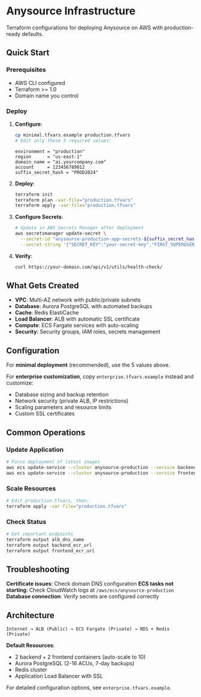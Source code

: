 # Anysource Infrastructure

Terraform configurations for deploying Anysource on AWS with production-ready defaults.

## Quick Start

### Prerequisites
- AWS CLI configured
- Terraform >= 1.0
- Domain name you control

### Deploy

1. **Configure**:
   ```bash
   cp minimal.tfvars.example production.tfvars
   # Edit only these 5 required values:
   ```
   ```hcl
   environment = "production"
   region      = "us-east-1"
   domain_name = "ai.yourcompany.com"
   account     = 123456789012
   suffix_secret_hash = "PROD2024"
   ```

2. **Deploy**:
   ```bash
   terraform init
   terraform plan -var-file="production.tfvars"
   terraform apply -var-file="production.tfvars"
   ```

3. **Configure Secrets**:
   ```bash
   # Update in AWS Secrets Manager after deployment
   aws secretsmanager update-secret \
     --secret-id "anysource-production-app-secrets-${suffix_secret_hash}" \
     --secret-string '{"SECRET_KEY":"your-secret-key","FIRST_SUPERUSER":"admin@company.com","FIRST_SUPERUSER_PASSWORD":"your-password"}'
   ```

4. **Verify**:
   ```bash
   curl https://your-domain.com/api/v1/utils/health-check/
   ```

## What Gets Created

- **VPC**: Multi-AZ network with public/private subnets
- **Database**: Aurora PostgreSQL with automated backups
- **Cache**: Redis ElastiCache
- **Load Balancer**: ALB with automatic SSL certificate
- **Compute**: ECS Fargate services with auto-scaling
- **Security**: Security groups, IAM roles, secrets management

## Configuration

For **minimal deployment** (recommended), use the 5 values above.

For **enterprise customization**, copy `enterprise.tfvars.example` instead and customize:
- Database sizing and backup retention
- Network security (private ALB, IP restrictions)
- Scaling parameters and resource limits
- Custom SSL certificates

## Common Operations

### Update Application
```bash
# Force deployment of latest images
aws ecs update-service --cluster anysource-production --service backend --force-new-deployment
aws ecs update-service --cluster anysource-production --service frontend --force-new-deployment
```

### Scale Resources
```bash
# Edit production.tfvars, then:
terraform apply -var-file="production.tfvars"
```

### Check Status
```bash
# Get important endpoints
terraform output alb_dns_name
terraform output backend_ecr_url
terraform output frontend_ecr_url
```

## Troubleshooting

**Certificate issues**: Check domain DNS configuration
**ECS tasks not starting**: Check CloudWatch logs at `/aws/ecs/anysource-production`
**Database connection**: Verify secrets are configured correctly

## Architecture

```
Internet → ALB (Public) → ECS Fargate (Private) → RDS + Redis (Private)
```

**Default Resources**:
- 2 backend + 2 frontend containers (auto-scale to 10)
- Aurora PostgreSQL (2-16 ACUs, 7-day backups)
- Redis cluster
- Application Load Balancer with SSL

For detailed configuration options, see `enterprise.tfvars.example`.
